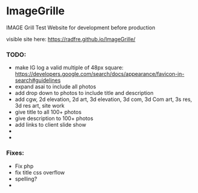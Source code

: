 # ImageGrille
IMAGE Grill Test Website for development before production

visible site here: https://radfre.github.io/ImageGrille/


### TODO:

* make IG log a valid multiple of 48px square: https://developers.google.com/search/docs/appearance/favicon-in-search#guidelines
* expand asai to include all photos
* add drop down to photos to include title and description
* add cgw, 2d elevation, 2d art, 3d elevation, 3d com, 3d Com art, 3s res, 3d res art, site work
* give title to all 100+ photos
* give description  to 100+ photos
* add links to client slide show
* 
* 
### Fixes:
* Fix php
* fix title css overflow
* spelling?
* 

